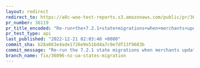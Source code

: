 ```yaml
---
layout: redirect
redirect_to: https://a8c-woo-test-reports.s3.amazonaws.com/public/pr/36119/api/index.html
pr_number: 36119
pr_title_encoded: "Re-run+the+7.2.1+state+migrations+when+merchants+update+to+7.2.2."
pr_test_type: api
last_published: "2022-12-21 02:03:40 +0000"
commit_sha: b28a063e4ade1726e9e51bd4a7c9e7df13f9683b
commit_message: "Re-run the 7.2.1 state migrations when merchants update to 7.2.2."
branch_name: fix/36096-nz-ua-states-migration
---
```

